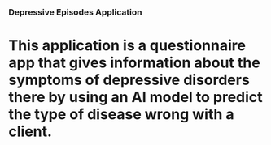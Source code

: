 ### Depressive Episodes Application

# This application is a questionnaire app that gives information about the symptoms of depressive disorders there by using an AI model to predict the type of disease wrong with a client. 

